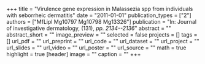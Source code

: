 +++
title = "Virulence gene expression in Malassezia spp from individuals with seborrheic dermatitis"
date = "2011-01-01"
publication_types = ["2"]
authors = ["MfLipl Mg10797 Mg10798 Mg13326"]
publication = "In: Journal of investigative dermatology, (131), _pp. 2134--2136_"
abstract = ""
abstract_short = ""
image_preview = ""
selected = false
projects = []
tags = []
url_pdf = ""
url_preprint = ""
url_code = ""
url_dataset = ""
url_project = ""
url_slides = ""
url_video = ""
url_poster = ""
url_source = ""
math = true
highlight = true
[header]
image = ""
caption = ""
+++
